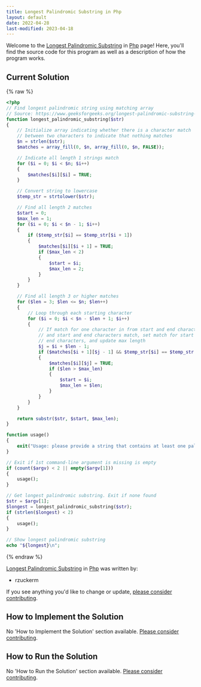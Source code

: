 ```yaml
---
title: Longest Palindromic Substring in Php
layout: default
date: 2022-04-28
last-modified: 2023-04-18
---
```


Welcome to the [Longest Palindromic Substring](https://sampleprograms.io/projects/longest-palindromic-substring) in [Php](https://sampleprograms.io/languages/php) page! Here, you'll find the source code for this program as well as a description of how the program works.

## Current Solution

{% raw %}

```php
<?php
// Find longest palindromic string using matching array
// Source: https://www.geeksforgeeks.org/longest-palindromic-substring-using-dynamic-programming/
function longest_palindromic_substring($str)
{
    // Initialize array indicating whether there is a character match
    // between two characters to indicate that nothing matches
    $n = strlen($str);
    $matches = array_fill(0, $n, array_fill(0, $n, FALSE));

    // Indicate all length 1 strings match
    for ($i = 0; $i < $n; $i++)
    {
        $matches[$i][$i] = TRUE;
    }

    // Convert string to lowercase
    $temp_str = strtolower($str);

    // Find all length 2 matches
    $start = 0;
    $max_len = 1;
    for ($i = 0; $i < $n - 1; $i++)
    {
        if ($temp_str[$i] == $temp_str[$i + 1])
        {
            $matches[$i][$i + 1] = TRUE;
            if ($max_len < 2)
            {
                $start = $i;
                $max_len = 2;
            }
        }
    }

    // Find all length 3 or higher matches
    for ($len = 3; $len <= $n; $len++)
    {
        // Loop through each starting character
        for ($i = 0; $i < $n - $len + 1; $i++)
        {
            // If match for one character in from start and end characters
            // and start and end characters match, set match for start and
            // end characters, and update max length
            $j = $i + $len - 1;
            if ($matches[$i + 1][$j - 1] && $temp_str[$i] == $temp_str[$j])
            {
                $matches[$i][$j] = TRUE;
                if ($len > $max_len)
                {
                    $start = $i;
                    $max_len = $len;
                }
            }
        }
    }

    return substr($str, $start, $max_len);
}

function usage()
{
    exit("Usage: please provide a string that contains at least one palindrome");
}

// Exit if 1st command-line argument is missing is empty
if (count($argv) < 2 || empty($argv[1]))
{
    usage();
}

// Get longest palindromic substring. Exit if none found
$str = $argv[1];
$longest = longest_palindromic_substring($str);
if (strlen($longest) < 2)
{
    usage();
}

// Show longest palindromic substring
echo "${longest}\n";
```

{% endraw %}

[Longest Palindromic Substring](https://sampleprograms.io/projects/longest-palindromic-substring) in [Php](https://sampleprograms.io/languages/php) was written by:

- rzuckerm

If you see anything you'd like to change or update, [please consider contributing](https://github.com/TheRenegadeCoder/sample-programs).

## How to Implement the Solution

No 'How to Implement the Solution' section available. [Please consider contributing](https://github.com/TheRenegadeCoder/sample-programs-website).

## How to Run the Solution

No 'How to Run the Solution' section available. [Please consider contributing](https://github.com/TheRenegadeCoder/sample-programs-website).